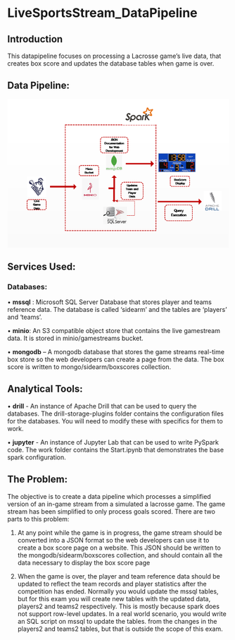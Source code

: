 # LiveSportsStream_DataPipeline

## Introduction
This datapipeline focuses on processing a Lacrosse game’s live data, that creates box score and updates the database tables when game is over.

## Data Pipeline: 

<img align="center" src="Lacrosse_DataPipeline.png">

## Services Used: 
### Databases: 

• **mssql** : Microsoft SQL Server Database that stores player and teams reference data. The database is called ‘sidearm’ and the tables are ‘players’ and ‘teams’.

• **minio**: An S3 compatible object store that contains the live gamestream data. It is stored in minio/gamestreams bucket.

• **mongodb** – A mongodb database that stores the game streams real-time box store so the web developers can create a page from the data. The box score is written to mongo/sidearm/boxscores collection.

## Analytical Tools: 

•	**drill** - An instance of Apache Drill that can be used to query the databases. The drill-storage-plugins folder contains the configuration files for the databases. You will need to modify these with specifics for them to work.

•	**jupyter** - An instance of Jupyter Lab that can be used to write PySpark code. The work folder contains the Start.ipynb that demonstrates the base spark configuration.




## The Problem:
The objective is to create a data pipeline which processes a simplified version of an in-game stream from a simulated a lacrosse game. The game stream has been simplified to only process goals scored. There are two parts to this problem:

1.	At any point while the game is in progress, the game stream should be converted into a JSON format so the web developers can use it to create a box score page on a website. This JSON should be written to the mongodb/sidearm/boxscores collection, and should contain all the data necessary to display the box score page
  
2.	When the game is over, the player and team reference data should be updated to reflect the team records and player statistics after the competition has ended. Normally you would update the mssql tables, but for this exam you will create new tables with the updated data, players2 and teams2 respectively. This is mostly because spark does not support row-level updates. In a real world scenario, you would write an SQL script on mssql to update the tables. from the changes in the players2 and teams2 tables, but that is outside the scope of this exam.

